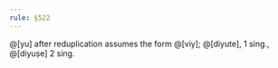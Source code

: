 ```yaml
---
rule: §522
---
```


@[yu] after reduplication assumes the form @[viy]; @[diyute], 1 sing., @[diyuṣe] 2 sing.